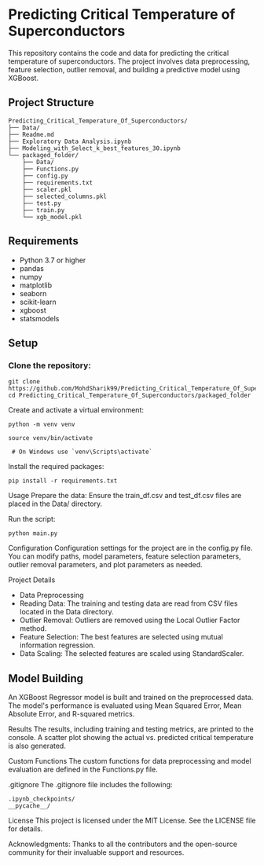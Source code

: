 # Predicting Critical Temperature of Superconductors

This repository contains the code and data for predicting the critical temperature of superconductors. The project involves data preprocessing, feature selection, outlier removal, and building a predictive model using XGBoost.

## Project Structure


```
Predicting_Critical_Temperature_Of_Superconductors/
├── Data/
├── Readme.md
├── Exploratory Data Analysis.ipynb
├── Modeling_with_Select_k_best_features_30.ipynb
└── packaged_folder/
    ├── Data/
    ├── Functions.py
    ├── config.py
    ├── requirements.txt
    ├── scaler.pkl
    ├── selected_columns.pkl
    ├── test.py
    ├── train.py
    └── xgb_model.pkl
```


## Requirements

- Python 3.7 or higher
- pandas
- numpy
- matplotlib
- seaborn
- scikit-learn
- xgboost
- statsmodels

## Setup

### Clone the repository:

```plaintext
git clone https://github.com/MohdSharik99/Predicting_Critical_Temperature_Of_Superconductors.git
cd Predicting_Critical_Temperature_Of_Superconductors/packaged_folder
```

Create and activate a virtual environment:
```
python -m venv venv

source venv/bin/activate

 # On Windows use `venv\Scripts\activate`
```

Install the required packages:

```
pip install -r requirements.txt
```

Usage
Prepare the data:
Ensure the train_df.csv and test_df.csv files are placed in the Data/ directory.

Run the script:

```
python main.py
```

Configuration
Configuration settings for the project are in the config.py file. You can modify paths, model parameters, feature selection parameters, outlier removal parameters, and plot parameters as needed.

Project Details
* Data Preprocessing
* Reading Data: The training and testing data are read from CSV files located in the Data directory.
* Outlier Removal: Outliers are removed using the Local Outlier Factor method.
* Feature Selection: The best features are selected using mutual information regression.
* Data Scaling: The selected features are scaled using StandardScaler.
  
## Model Building
An XGBoost Regressor model is built and trained on the preprocessed data. The model's performance is evaluated using Mean Squared Error, Mean Absolute Error, and R-squared metrics.

Results
The results, including training and testing metrics, are printed to the console. A scatter plot showing the actual vs. predicted critical temperature is also generated.

Custom Functions
The custom functions for data preprocessing and model evaluation are defined in the Functions.py file.

.gitignore
The .gitignore file includes the following:

```
.ipynb_checkpoints/
__pycache__/
```

License
This project is licensed under the MIT License. See the LICENSE file for details.

Acknowledgments:
Thanks to all the contributors and the open-source community for their invaluable support and resources.

